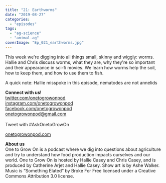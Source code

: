 ```yaml
---
title: "21: Earthworms"
date: "2019-08-27"
categories: 
  - "episodes"
tags: 
  - "ag-science"
  - "animal-ag"
coverImage: "Ep_021_earthworms.jpg"
---
```


This week we're digging into all things small, skinny and wiggly: worms. Hallie and Chris discuss worms, what they are, why they're so important and their appearance in sci-fi movies. We learn how worms help the soil, how to keep them, and how to use them to fish.

A quick note: Hallie misspoke in this episode, nematodes are not annelids

**Connect with us!**  
[twitter.com/onetogrowonpod](http://twitter.com/onetogrowonpod)  
[instagram.com/onetogrowonpod  
](http://instagram.com/onetogrowonpod)[facebook.com/onetogrowonpod  
](http://facebook.com/onetogrowonpod)[onetogrowonpod@gmail.com  
](mailto:onetogrowonpod@gmail.com)  
Tweet with #AskOnetoGrowOn  
  
[onetogrowonpod.com](http://onetogrowonpod.com/)

**About us**  
One to Grow On is a podcast where we dig into questions about agriculture and try to understand how food production impacts ourselves and our world. One to Grow On is hosted by Hallie Casey and Chris Casey, and is produced by Catherine Arjet and Hallie Casey. Show art is by Ashe Walker. Music is “Something Elated” by Broke For Free licensed under a Creative Commons Attribution 3.0 license.
